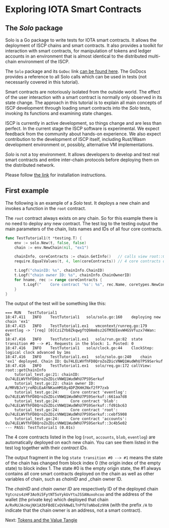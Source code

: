 # Exploring IOTA Smart Contracts

## The _Solo_ package
Solo is a Go package to write tests for IOTA smart contracts. 
It allows the deployment of ISCP chains and smart contracts. It also provides a toolkit for interaction 
with smart contracts, for manipulation of tokens and ledger accounts in an environment that is almost 
identical to the distributed multi-chain environment of the ISCP. 

The `Solo` package and its `GoDoc` link [can be found here](../../packages/solo/readme.md). 
The GoDocs provides a reference to all Solo calls which can be used in tests (not necessarily covered in this tutorial). 

Smart contracts are notoriously isolated from the outside world. 
The effect of the user interaction with a smart contract is normally only observed in its state change. 
The approach in this tutorial is to explain all main concepts of ISCP development through 
loading smart contracts into the _Solo_ tests, invoking its functions and examining state changes.

ISCP is currently in active development, so things change and are less than perfect. 
In the current stage the ISCP software is experimental. 
We expect feedback from the community about hands-on experience. 
We also expect contribution to the development of ISCP itself, including Rust/Wasm development environment 
or, possibly, alternative VM implementations. 

_Solo_ is not a toy environment. It allows developers to develop and test real smart contracts and 
entire inter-chain protocols before deploying them on the distributed network.

Please follow [the link](install.md) for installation instructions.

## First example
The following is an example of a _Solo_ test. 
It deploys a new chain and invokes a function in the `root` contract. 

The `root` contract always exists on any chain. 
So for this example there is no need to deploy any new contract.
The test log to the testing output the main parameters of the chain, lists names and IDs of all four core contracts.

```go
func TestTutorial1(t *testing.T) {
	env := solo.New(t, false, false)
	chain := env.NewChain(nil, "ex1")

	chainInfo, coreContracts := chain.GetInfo()   // calls view root::GetInfo
	require.EqualValues(t, 4, len(coreContracts)) // 4 core contracts deployed by default

	t.Logf("chainID: %s", chainInfo.ChainID)
	t.Logf("chain owner ID: %s", chainInfo.ChainOwnerID)
	for hname, rec := range coreContracts {
		t.Logf("    Core contract '%s': %s", rec.Name, coretypes.NewContractID(chain.ChainID, hname))
	}
}
```

The output of the test will be something like this:

```
=== RUN   TestTutorial1
18:47.411	INFO	TestTutorial1	solo/solo.go:160	deploying new chain 'ex1'
18:47.415	INFO	TestTutorial1.ex1	vmcontext/runreq.go:179	eventlog -> '[req] [0]CziZYb8ZkqwgftQ9Am8sz2GTM3EEevWHGSVfuzx74Wan: Ok'
18:47.416	INFO	TestTutorial1.ex1	solo/run.go:82	state transition #0 --> #1. Requests in the block: 1. Posted: 0
18:47.416	INFO	TestTutorial1	solo/clock.go:44	ClockStep: logical clock advanced by 1ms
18:47.416	INFO	TestTutorial1.ex1	solo/solo.go:240	chain 'ex1' deployed. Chain ID: Qu74LELWVfhFD8QroZoZDicVNWQ1WudWhU7PS9Serkuf
18:47.416	INFO	TestTutorial1.ex1	solo/req.go:172	callView: root::getChainInfo
    tutorial_test.go:21: chainID: Qu74LELWVfhFD8QroZoZDicVNWQ1WudWhU7PS9Serkuf
    tutorial_test.go:22: chain owner ID: A/MRVBJxYjreRDiEaAYNKaoHMS8y4DPZKHHJNxf2fP7zxb
    tutorial_test.go:24:     Core contract 'eventlog': Qu74LELWVfhFD8QroZoZDicVNWQ1WudWhU7PS9Serkuf::661aa7d8
    tutorial_test.go:24:     Core contract 'blob': Qu74LELWVfhFD8QroZoZDicVNWQ1WudWhU7PS9Serkuf::fd91bc63
    tutorial_test.go:24:     Core contract 'root': Qu74LELWVfhFD8QroZoZDicVNWQ1WudWhU7PS9Serkuf::cebf5908
    tutorial_test.go:24:     Core contract 'accounts': Qu74LELWVfhFD8QroZoZDicVNWQ1WudWhU7PS9Serkuf::3c4b5e02
--- PASS: TestTutorial1 (0.01s)
```
The 4 core contracts listed in the log (`root`, `accounts`, `blob`, `eventlog`) 
are automatically deployed on each new chain. You can see them listed in the test log together with their _contract IDs_.
 
The output fragment in the log `state transition #0 --> #1` means the state of the chain has changed from block 
index 0 (the origin index of the empty state) to block index 1. 
The state #0 is the empty origin state, the #1 always contains all core smart contracts deployed on the chain as well as other 
variables of chain, such as _chainID_ and _chain owner ID.

The _chainID_ and _chain owner ID_ are respectively ID of the deployed chain `Ygtcnzs4zHF3Ao9i5FytNT5oYykUvYtuJSSANuxohcoo`
and the address of the wallet (the private key) which deployed that chain `A/RxRUJAcHajNX1A3bFBdECxQVkNwELTnPfU7aNboEz9hN` 
(with the prefix `/A` to indicate that the chain owner is an address, not a smart contract).
 
Next: [Tokens and the Value Tangle](02.md)